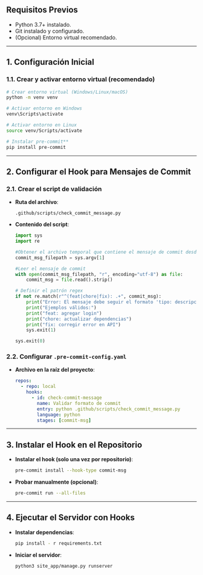 ## **Requisitos Previos**  
- Python 3.7+ instalado.  
- Git instalado y configurado.  
- (Opcional) Entorno virtual recomendado.  

---

## **1. Configuración Inicial**  

### **1.1. Crear y activar entorno virtual (recomendado)**  
```bash
# Crear entorno virtual (Windows/Linux/macOS)
python -m venv venv

# Activar entorno en Windows
venv\Scripts\activate

# Activar entorno en Linux
source venv/Scripts/activate

# Instalar pre-commit** 
pip install pre-commit
```

---

## **2. Configurar el Hook para Mensajes de Commit**  

### **2.1. Crear el script de validación**  
- **Ruta del archivo**:  
  ```plaintext
  .github/scripts/check_commit_message.py
  ```  
- **Contenido del script**:  
  ```python
  import sys
  import re

  #Obtener el archivo temporal que contiene el mensaje de commit desde los argumentos
  commit_msg_filepath = sys.argv[1]

  #Leer el mensaje de commit
  with open(commit_msg_filepath, "r", encoding="utf-8") as file:
      commit_msg = file.read().strip()

  # Definir el patrón regex
  if not re.match(r"^(feat|chore|fix): .+", commit_msg):
      print("Error: El mensaje debe seguir el formato 'tipo: descripción'")
      print("Ejemplos válidos:")
      print("feat: agregar login")
      print("chore: actualizar dependencias")
      print("fix: corregir error en API")
      sys.exit(1)

  sys.exit(0)
  ```

### **2.2. Configurar `.pre-commit-config.yaml`**  
- **Archivo en la raíz del proyecto**:  
  ```yaml
  repos:
    - repo: local
      hooks:
        - id: check-commit-message
          name: Validar formato de commit
          entry: python .github/scripts/check_commit_message.py
          language: python
          stages: [commit-msg]
  ```

---

## **3. Instalar el Hook en el Repositorio**  
- **Instalar el hook (solo una vez por repositorio)**:  
  ```bash
  pre-commit install --hook-type commit-msg
  ```

- **Probar manualmente (opcional)**:  
  ```bash
  pre-commit run --all-files
  ```

---

## **4. Ejecutar el Servidor con Hooks**  

- **Instalar dependencias**:   
  ```bash
  pip install - r requirements.txt 
  ```

- **Iniciar el servidor**:   

  ```bash
  python3 site_app/manage.py runserver
  ```
